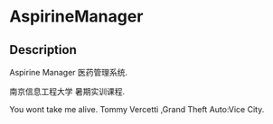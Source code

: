 # AspirineManager

## Description

Aspirine Manager 医药管理系统.

南京信息工程大学 暑期实训课程.

You wont take me alive. Tommy Vercetti ,Grand Theft Auto:Vice City.
